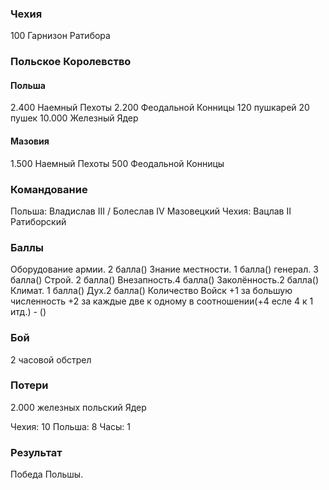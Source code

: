 ### Чехия

100 Гарнизон Ратибора

### Польское Королевство

#### Польша

2.400 Наемный Пехоты
2.200 Феодальной Конницы
120 пушкарей
20 пушек
10.000 Железный Ядер

#### Мазовия

1.500 Наемный Пехоты
500 Феодальной Конницы

### Командование

Польша: Владислав III / Болеслав IV Мазовецкий
Чехия: Вацлав II Ратиборский

### Баллы

Оборудование армии. 2 балла()
Знание местности. 1 балла()
генерал. 3 балла()
Строй. 2 балла()
Внезапность.4 балла()
Заколённость.2 балла()
Климат. 1 балла()
Дух.2 балла()
Количество Войск +1 за большую численность +2 за каждые две к одному в соотношении(+4 есле 4 к 1 итд.) - ()

### Бой

2 часовой обстрел

### Потери

2.000 железных польский Ядер

Чехия: 10
Польша: 8
Часы: 1

### Результат

Победа Польшы.
